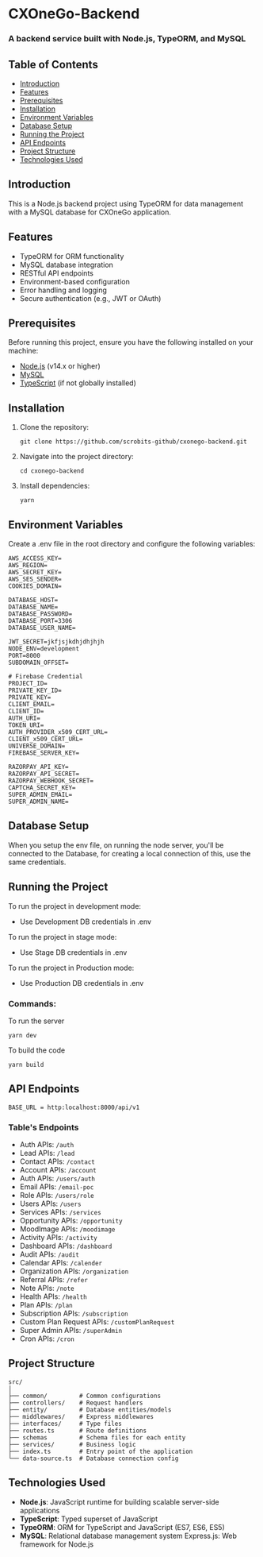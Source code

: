 # CXOneGo-Backend

### A backend service built with Node.js, TypeORM, and MySQL

## Table of Contents

- [Introduction](#introduction)
- [Features](#features)
- [Prerequisites](#prerequisites)
- [Installation](#installation)
- [Environment Variables](#environment-variables)
- [Database Setup](#database-setup)
- [Running the Project](#running-the-project)
- [API Endpoints](#api-endpoints)
- [Project Structure](#project-structure)
- [Technologies Used](#technologies-used)

## Introduction

This is a Node.js backend project using TypeORM for data management with a MySQL database for CXOneGo application.

## Features

- TypeORM for ORM functionality
- MySQL database integration
- RESTful API endpoints
- Environment-based configuration
- Error handling and logging
- Secure authentication (e.g., JWT or OAuth)

## Prerequisites

Before running this project, ensure you have the following installed on your machine:

- [Node.js](https://nodejs.org/) (v14.x or higher)
- [MySQL](https://www.mysql.com/)
- [TypeScript](https://www.typescriptlang.org/) (if not globally installed)

## Installation

1. Clone the repository:

   ```
   git clone https://github.com/scrobits-github/cxonego-backend.git
   ```

2. Navigate into the project directory:
   ```
   cd cxonego-backend
   ```
3. Install dependencies:
   ```
   yarn
   ```

## Environment Variables

Create a .env file in the root directory and configure the following variables:

```
AWS_ACCESS_KEY=
AWS_REGION=
AWS_SECRET_KEY=
AWS_SES_SENDER=
COOKIES_DOMAIN=

DATABASE_HOST=
DATABASE_NAME=
DATABASE_PASSWORD=
DATABASE_PORT=3306
DATABASE_USER_NAME=

JWT_SECRET=jkfjsjkdhjdhjhjh
NODE_ENV=development
PORT=8000
SUBDOMAIN_OFFSET=

# Firebase Credential
PROJECT_ID=
PRIVATE_KEY_ID=
PRIVATE_KEY=
CLIENT_EMAIL=
CLIENT_ID=
AUTH_URI=
TOKEN_URI=
AUTH_PROVIDER_x509_CERT_URL=
CLIENT_x509_CERT_URL=
UNIVERSE_DOMAIN=
FIREBASE_SERVER_KEY=

RAZORPAY_API_KEY=
RAZORPAY_API_SECRET=
RAZORPAY_WEBHOOK_SECRET=
CAPTCHA_SECRET_KEY=
SUPER_ADMIN_EMAIL=
SUPER_ADMIN_NAME=
```

## Database Setup

When you setup the env file, on running the node server, you'll be connected to the Database, for creating a local connection of this, use the same credentials.

## Running the Project

To run the project in development mode:

- Use Development DB credentials in .env

To run the project in stage mode:

- Use Stage DB credentials in .env

To run the project in Production mode:

- Use Production DB credentials in .env

### Commands:

To run the server

```
yarn dev
```

To build the code

```
yarn build
```

## API Endpoints

```
BASE_URL = http:localhost:8000/api/v1
```

### Table's Endpoints

- Auth APIs: `/auth`
- Lead APIs: `/lead`
- Contact APIs: `/contact`
- Account APIs: `/account`
- Auth APIs: `/users/auth`
- Email APIs: `/email-poc`
- Role APIs: `/users/role`
- Users APIs: `/users`
- Services APIs: `/services`
- Opportunity APIs: `/opportunity`
- MoodImage APIs: `/moodimage`
- Activity APIs: `/activity`
- Dashboard APIs: `/dashboard`
- Audit APIs: `/audit`
- Calendar APIs: `/calender`
- Organization APIs: `/organization`
- Referral APIs: `/refer`
- Note APIs: `/note`
- Health APIs: `/health`
- Plan APIs: `/plan`
- Subscription APIs: `/subscription`
- Custom Plan Request APIs: `/customPlanRequest`
- Super Admin APIs: `/superAdmin`
- Cron APIs: `/cron`

## Project Structure

```
src/
│
├── common/         # Common configurations
├── controllers/    # Request handlers
├── entity/         # Database entities/models
├── middlewares/    # Express middlewares
├── interfaces/     # Type files
├── routes.ts       # Route definitions
├── schemas         # Schema files for each entity
├── services/       # Business logic
├── index.ts        # Entry point of the application
└── data-source.ts  # Database connection config
```

## Technologies Used

- <b>Node.js</b>: JavaScript runtime for building scalable server-side applications
- <b>TypeScript</b>: Typed superset of JavaScript
- <b>TypeORM</b>: ORM for TypeScript and JavaScript (ES7, ES6, ES5)
- <b>MySQL</b>: Relational database management system
  Express.js: Web framework for Node.js
